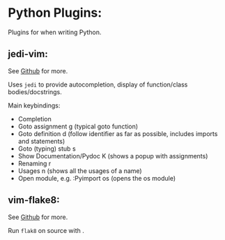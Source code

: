 Python Plugins:
===============

Plugins for when writing Python.

jedi-vim:
---------

See [Github][jedirepo] for more.

Uses `jedi` to provide autocompletion, display of function/class bodies/docstrings. 

Main keybindings:

 - Completion <C-Space>
 - Goto assignment <leader>g (typical goto function)
 - Goto definition <leader>d (follow identifier as far as possible, includes imports and statements)
 - Goto (typing) stub <leader>s
 - Show Documentation/Pydoc K (shows a popup with assignments)
 - Renaming <leader>r
 - Usages <leader>n (shows all the usages of a name)
 - Open module, e.g. :Pyimport os (opens the os module)


vim-flake8:
-----------

See [Github][flake8repo] for more.

Run `flak8` on source with <F7>. 

[flake8repo]: https://github.com/nvie/vim-flake8 
[jedirepo]: https://github.com/davidhalter/jedi-vim
